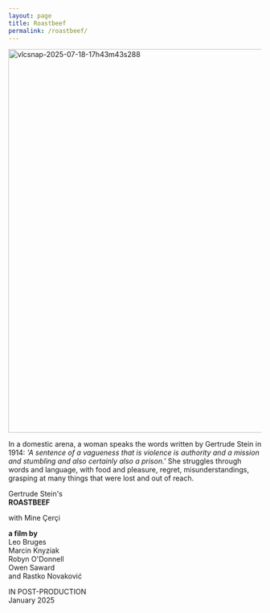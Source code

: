 ```yaml
---
layout: page
title: Roastbeef
permalink: /roastbeef/
---
```


<img width="1018" height="764" alt="vlcsnap-2025-07-18-17h43m43s288" src="https://github.com/user-attachments/assets/fc822fae-3d10-46e1-8b32-002fe27066de" />

In a domestic arena, a woman speaks the words written by Gertrude Stein in 1914: _'A sentence of a vagueness that is violence is authority and a mission and stumbling and also certainly also a prison.'_ She struggles through words and language, with food and pleasure, regret, misunderstandings, grasping at many things that were lost and out of reach.  
    
Gertrude Stein's  
**ROASTBEEF**   
  
with Mine Çerçi  
  
**a film by**  
Leo Bruges  
Marcin Knyziak  
Robyn O'Donnell  
Owen Saward  
and Rastko Novaković  
  
IN POST-PRODUCTION  
January 2025  
